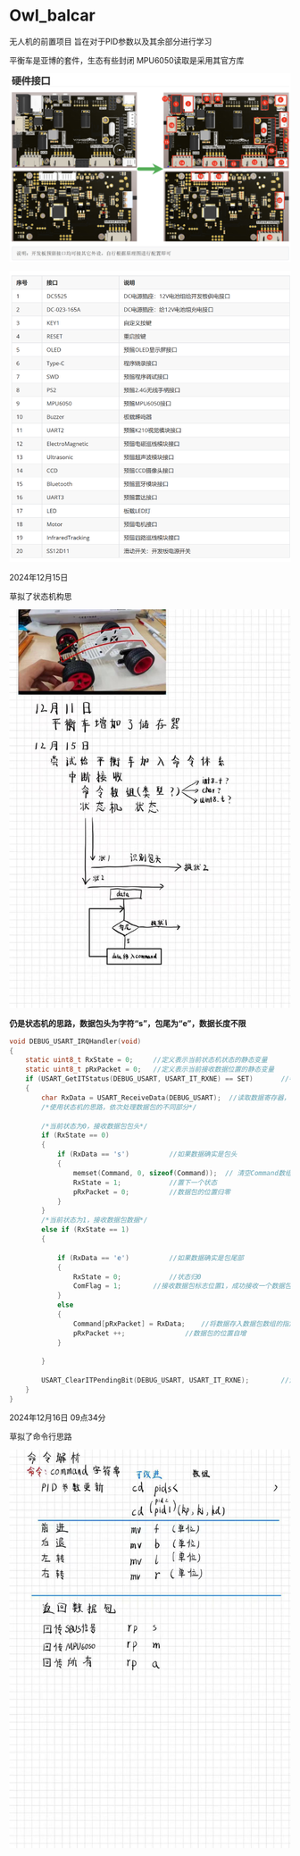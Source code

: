 # Owl_balcar

无人机的前置项目
旨在对于PID参数以及其余部分进行学习

平衡车是亚博的套件，生态有些封闭
MPU6050读取是采用其官方库

![硬件接口](../../image/2.png)

![接口](../../image/3.png)

2024年12月15日

草拟了状态机构思

![接收](../../image/4.jpg)

**仍是状态机的思路，数据包头为字符“s”，包尾为“e”，数据长度不限**



```c
void DEBUG_USART_IRQHandler(void)
{
	static uint8_t RxState = 0;		//定义表示当前状态机状态的静态变量
	static uint8_t pRxPacket = 0;	//定义表示当前接收数据位置的静态变量
	if (USART_GetITStatus(DEBUG_USART, USART_IT_RXNE) == SET)		//判断是否是USART2的接收事件触发的中断
	{			
		char RxData = USART_ReceiveData(DEBUG_USART);  //读取数据寄存器，存放在接收的数据变量
		/*使用状态机的思路，依次处理数据包的不同部分*/
		
		/*当前状态为0，接收数据包包头*/
		if (RxState == 0)
		{
			if (RxData == 's')			//如果数据确实是包头
			{
				memset(Command, 0, sizeof(Command));  // 清空Command数组
				RxState = 1;			//置下一个状态
				pRxPacket = 0;			//数据包的位置归零
			}
		}
		/*当前状态为1，接收数据包数据*/
		else if (RxState == 1)
		{
			
			if (RxData == 'e')			//如果数据确实是包尾部
			{
				RxState = 0;			//状态归0
				ComFlag = 1;		//接收数据包标志位置1，成功接收一个数据包
			}
			else
			{
				Command[pRxPacket] = RxData;	//将数据存入数据包数组的指定位置
				pRxPacket ++;				//数据包的位置自增
			}

		}
		
		USART_ClearITPendingBit(DEBUG_USART, USART_IT_RXNE);		//清除标志位
	}
}
```

2024年12月16日 09点34分

草拟了命令行思路

![命令](../../image/5.jpg)

